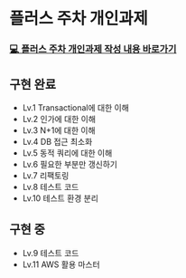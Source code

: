 # 플러스 주차 개인과제
### [💻 플러스 주차 개인과제 작성 내용 바로가기 ](https://shinelee26.tistory.com/61)

## 구현 완료
- Lv.1 Transactional에 대한 이해
- Lv.2 인가에 대한 이해
- Lv.3 N+1에 대한 이해
- Lv.4 DB 접근 최소화
- Lv.5 동적 쿼리에 대한 이해
- Lv.6 필요한 부분만 갱신하기
- Lv.7 리팩토링
- Lv.8 테스트 코드
- Lv.10 테스트 환경 분리

## 구현 중
- Lv.9 테스트 코드
- Lv.11 AWS 활용 마스터
